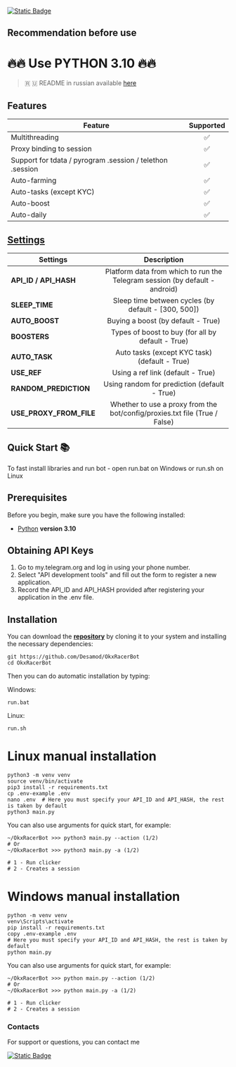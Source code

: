[![Static Badge](https://img.shields.io/badge/Telegram-Bot%20Link-Link?style=for-the-badge&logo=Telegram&logoColor=white&logoSize=auto&color=blue)](https://t.me/OKX_official_bot/OKX_Racer?startapp=linkCode_116016253)

## Recommendation before use

# 🔥🔥 Use PYTHON 3.10 🔥🔥

> 🇷 🇺 README in russian available [here](README-RU.md)

## Features  
| Feature                                                   | Supported |
|-----------------------------------------------------------|:---------:|
| Multithreading                                            |     ✅     |
| Proxy binding to session                                  |     ✅     |
| Support for tdata / pyrogram .session / telethon .session |     ✅     |
| Auto-farming                                              |     ✅     |
| Auto-tasks (except KYC)                                   |     ✅     |
| Auto-boost                                                |     ✅     |
| Auto-daily                                                |     ✅     |


## [Settings](https://github.com/Desamod/OkxRacerBot/blob/master/.env-example/)
| Settings                |                                 Description                                 |
|-------------------------|:---------------------------------------------------------------------------:|
| **API_ID / API_HASH**   | Platform data from which to run the Telegram session (by default - android) |
| **SLEEP_TIME**          |             Sleep time between cycles (by default - [300, 500])             |
| **AUTO_BOOST**          |                     Buying a boost (by default - True)                      |
| **BOOSTERS**            |              Types of boost to buy (for all by default - True)              |
| **AUTO_TASK**           |                Auto tasks (except KYC task) (default - True)                |
| **USE_REF**             |                      Using a ref link (default - True)                      |
| **RANDOM_PREDICTION**   |                Using random for prediction (default - True)                 |
| **USE_PROXY_FROM_FILE** | Whether to use a proxy from the bot/config/proxies.txt file (True / False)  |

## Quick Start 📚

To fast install libraries and run bot - open run.bat on Windows or run.sh on Linux

## Prerequisites
Before you begin, make sure you have the following installed:
- [Python](https://www.python.org/downloads/) **version 3.10**

## Obtaining API Keys
1. Go to my.telegram.org and log in using your phone number.
2. Select "API development tools" and fill out the form to register a new application.
3. Record the API_ID and API_HASH provided after registering your application in the .env file.

## Installation
You can download the [**repository**](https://github.com/Desamod/OkxRacerBot) by cloning it to your system and installing the necessary dependencies:
```shell
git https://github.com/Desamod/OkxRacerBot
cd OkxRacerBot
```

Then you can do automatic installation by typing:

Windows:
```shell
run.bat
```

Linux:
```shell
run.sh
```

# Linux manual installation
```shell
python3 -m venv venv
source venv/bin/activate
pip3 install -r requirements.txt
cp .env-example .env
nano .env  # Here you must specify your API_ID and API_HASH, the rest is taken by default
python3 main.py
```

You can also use arguments for quick start, for example:
```shell
~/OkxRacerBot >>> python3 main.py --action (1/2)
# Or
~/OkxRacerBot >>> python3 main.py -a (1/2)

# 1 - Run clicker
# 2 - Creates a session
```

# Windows manual installation
```shell
python -m venv venv
venv\Scripts\activate
pip install -r requirements.txt
copy .env-example .env
# Here you must specify your API_ID and API_HASH, the rest is taken by default
python main.py
```

You can also use arguments for quick start, for example:
```shell
~/OkxRacerBot >>> python main.py --action (1/2)
# Or
~/OkxRacerBot >>> python main.py -a (1/2)

# 1 - Run clicker
# 2 - Creates a session
```

### Contacts

For support or questions, you can contact me

[![Static Badge](https://img.shields.io/badge/Telegram-Me-Link?style=for-the-badge&logo=Telegram&logoColor=white&logoSize=auto&color=blue)](https://t.me/DrQwertySoul)



